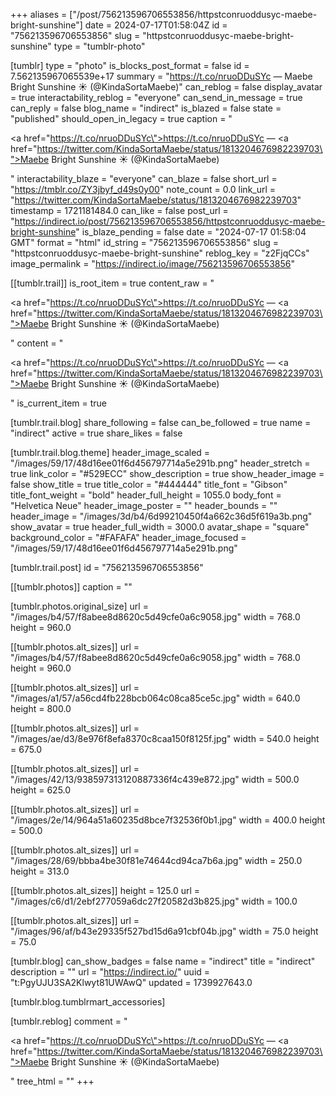 +++
aliases = ["/post/756213596706553856/httpstconruoddusyc-maebe-bright-sunshine"]
date = 2024-07-17T01:58:04Z
id = "756213596706553856"
slug = "httpstconruoddusyc-maebe-bright-sunshine"
type = "tumblr-photo"

[tumblr]
type = "photo"
is_blocks_post_format = false
id = 7.562135967065539e+17
summary = "https://t.co/nruoDDuSYc — Maebe Bright Sunshine ☀️ (@KindaSortaMaebe)"
can_reblog = false
display_avatar = true
interactability_reblog = "everyone"
can_send_in_message = true
can_reply = false
blog_name = "indirect"
is_blazed = false
state = "published"
should_open_in_legacy = true
caption = "<p><a href=\"https://t.co/nruoDDuSYc\">https://t.co/nruoDDuSYc</a> — <a href=\"https://twitter.com/KindaSortaMaebe/status/1813204676982239703\">Maebe Bright Sunshine ☀️ (@KindaSortaMaebe)</a></p>"
interactability_blaze = "everyone"
can_blaze = false
short_url = "https://tmblr.co/ZY3jbyf_d49s0y00"
note_count = 0.0
link_url = "https://twitter.com/KindaSortaMaebe/status/1813204676982239703"
timestamp = 1721181484.0
can_like = false
post_url = "https://indirect.io/post/756213596706553856/httpstconruoddusyc-maebe-bright-sunshine"
is_blaze_pending = false
date = "2024-07-17 01:58:04 GMT"
format = "html"
id_string = "756213596706553856"
slug = "httpstconruoddusyc-maebe-bright-sunshine"
reblog_key = "z2FjqCCs"
image_permalink = "https://indirect.io/image/756213596706553856"

[[tumblr.trail]]
is_root_item = true
content_raw = "<p><a href=\"https://t.co/nruoDDuSYc\">https://t.co/nruoDDuSYc</a> — <a href=\"https://twitter.com/KindaSortaMaebe/status/1813204676982239703\">Maebe Bright Sunshine ☀️ (@KindaSortaMaebe)</a></p>"
content = "<p><a href=\"https://t.co/nruoDDuSYc\">https://t.co/nruoDDuSYc</a> &mdash; <a href=\"https://twitter.com/KindaSortaMaebe/status/1813204676982239703\">Maebe Bright Sunshine &#9728;&#65039; (@KindaSortaMaebe)</a></p>"
is_current_item = true

[tumblr.trail.blog]
share_following = false
can_be_followed = true
name = "indirect"
active = true
share_likes = false

[tumblr.trail.blog.theme]
header_image_scaled = "/images/59/17/48d16ee01f6d456797714a5e291b.png"
header_stretch = true
link_color = "#529ECC"
show_description = true
show_header_image = false
show_title = true
title_color = "#444444"
title_font = "Gibson"
title_font_weight = "bold"
header_full_height = 1055.0
body_font = "Helvetica Neue"
header_image_poster = ""
header_bounds = ""
header_image = "/images/3d/b4/6d99210450f4a662c36d5f619a3b.png"
show_avatar = true
header_full_width = 3000.0
avatar_shape = "square"
background_color = "#FAFAFA"
header_image_focused = "/images/59/17/48d16ee01f6d456797714a5e291b.png"

[tumblr.trail.post]
id = "756213596706553856"

[[tumblr.photos]]
caption = ""

[tumblr.photos.original_size]
url = "/images/b4/57/f8abee8d8620c5d49cfe0a6c9058.jpg"
width = 768.0
height = 960.0

[[tumblr.photos.alt_sizes]]
url = "/images/b4/57/f8abee8d8620c5d49cfe0a6c9058.jpg"
width = 768.0
height = 960.0

[[tumblr.photos.alt_sizes]]
url = "/images/a1/57/a56cd4fb228bcb064c08ca85ce5c.jpg"
width = 640.0
height = 800.0

[[tumblr.photos.alt_sizes]]
url = "/images/ae/d3/8e976f8efa8370c8caa150f8125f.jpg"
width = 540.0
height = 675.0

[[tumblr.photos.alt_sizes]]
url = "/images/42/13/938597313120887336f4c439e872.jpg"
width = 500.0
height = 625.0

[[tumblr.photos.alt_sizes]]
url = "/images/2e/14/964a51a60235d8bce7f32536f0b1.jpg"
width = 400.0
height = 500.0

[[tumblr.photos.alt_sizes]]
url = "/images/28/69/bbba4be30f81e74644cd94ca7b6a.jpg"
width = 250.0
height = 313.0

[[tumblr.photos.alt_sizes]]
height = 125.0
url = "/images/c6/d1/2ebf277059a6dc27f20582d3b825.jpg"
width = 100.0

[[tumblr.photos.alt_sizes]]
url = "/images/96/af/b43e29335f527bd15d6a91cbf04b.jpg"
width = 75.0
height = 75.0

[tumblr.blog]
can_show_badges = false
name = "indirect"
title = "indirect"
description = ""
url = "https://indirect.io/"
uuid = "t:PgyUJU3SA2Klwyt81UWAwQ"
updated = 1739927643.0

[tumblr.blog.tumblrmart_accessories]

[tumblr.reblog]
comment = "<p><a href=\"https://t.co/nruoDDuSYc\">https://t.co/nruoDDuSYc</a> — <a href=\"https://twitter.com/KindaSortaMaebe/status/1813204676982239703\">Maebe Bright Sunshine ☀️ (@KindaSortaMaebe)</a></p>"
tree_html = ""
+++
